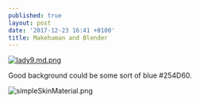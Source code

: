 ```yaml
---
published: true
layout: post
date: '2017-12-23 16:41 +0100'
title: Makehuman and Blender
---
```

[![lady9.md.png](https://cdn.scrot.moe/images/2017/12/23/lady9.md.png)](https://cdn.scrot.moe/images/2017/12/23/lady9.png)

Good background could be some sort of blue #254D60.

![simpleSkinMaterial.png]({{site.baseurl}}/media/simpleSkinMaterial.png)

